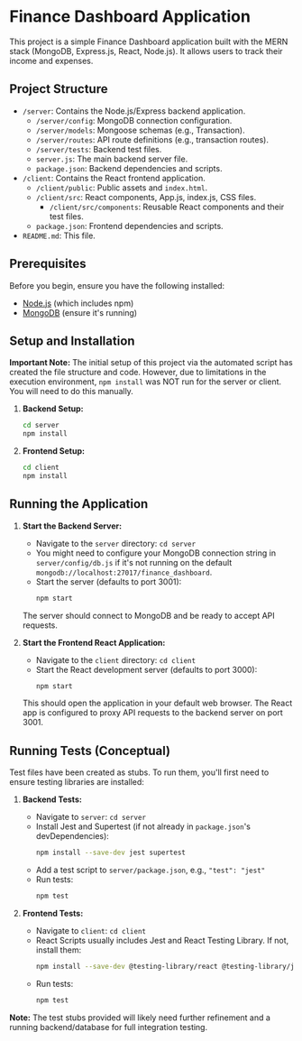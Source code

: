# Finance Dashboard Application

This project is a simple Finance Dashboard application built with the MERN stack (MongoDB, Express.js, React, Node.js). It allows users to track their income and expenses.

## Project Structure

- `/server`: Contains the Node.js/Express backend application.
  - `/server/config`: MongoDB connection configuration.
  - `/server/models`: Mongoose schemas (e.g., Transaction).
  - `/server/routes`: API route definitions (e.g., transaction routes).
  - `/server/tests`: Backend test files.
  - `server.js`: The main backend server file.
  - `package.json`: Backend dependencies and scripts.
- `/client`: Contains the React frontend application.
  - `/client/public`: Public assets and `index.html`.
  - `/client/src`: React components, App.js, index.js, CSS files.
    - `/client/src/components`: Reusable React components and their test files.
  - `package.json`: Frontend dependencies and scripts.
- `README.md`: This file.

## Prerequisites

Before you begin, ensure you have the following installed:
- [Node.js](https://nodejs.org/) (which includes npm)
- [MongoDB](https://www.mongodb.com/try/download/community) (ensure it's running)

## Setup and Installation

**Important Note:** The initial setup of this project via the automated script has created the file structure and code. However, due to limitations in the execution environment, `npm install` was NOT run for the server or client. You will need to do this manually.

1.  **Backend Setup:**
    ```bash
    cd server
    npm install
    ```

2.  **Frontend Setup:**
    ```bash
    cd client
    npm install
    ```

## Running the Application

1.  **Start the Backend Server:**
    - Navigate to the `server` directory: `cd server`
    - You might need to configure your MongoDB connection string in `server/config/db.js` if it's not running on the default `mongodb://localhost:27017/finance_dashboard`.
    - Start the server (defaults to port 3001):
      ```bash
      npm start
      ```
    The server should connect to MongoDB and be ready to accept API requests.

2.  **Start the Frontend React Application:**
    - Navigate to the `client` directory: `cd client`
    - Start the React development server (defaults to port 3000):
      ```bash
      npm start
      ```
    This should open the application in your default web browser. The React app is configured to proxy API requests to the backend server on port 3001.

## Running Tests (Conceptual)

Test files have been created as stubs. To run them, you'll first need to ensure testing libraries are installed:

1.  **Backend Tests:**
    - Navigate to `server`: `cd server`
    - Install Jest and Supertest (if not already in `package.json`'s devDependencies):
      ```bash
      npm install --save-dev jest supertest
      ```
    - Add a test script to `server/package.json`, e.g., `"test": "jest"`
    - Run tests:
      ```bash
      npm test
      ```

2.  **Frontend Tests:**
    - Navigate to `client`: `cd client`
    - React Scripts usually includes Jest and React Testing Library. If not, install them:
      ```bash
      npm install --save-dev @testing-library/react @testing-library/jest-dom
      ```
    - Run tests:
      ```bash
      npm test
      ```

**Note:** The test stubs provided will likely need further refinement and a running backend/database for full integration testing.
